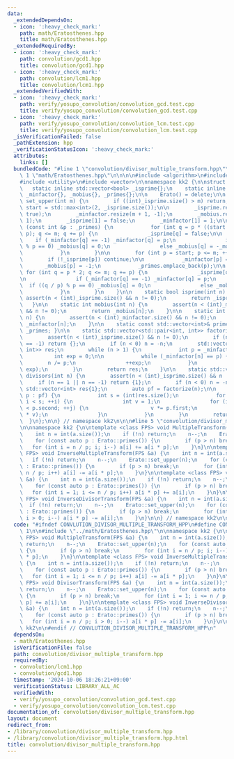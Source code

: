 ```yaml
---
data:
  _extendedDependsOn:
  - icon: ':heavy_check_mark:'
    path: math/Eratosthenes.hpp
    title: math/Eratosthenes.hpp
  _extendedRequiredBy:
  - icon: ':heavy_check_mark:'
    path: convolution/gcd1.hpp
    title: convolution/gcd1.hpp
  - icon: ':heavy_check_mark:'
    path: convolution/lcm1.hpp
    title: convolution/lcm1.hpp
  _extendedVerifiedWith:
  - icon: ':heavy_check_mark:'
    path: verify/yosupo_convolution/convolution_gcd.test.cpp
    title: verify/yosupo_convolution/convolution_gcd.test.cpp
  - icon: ':heavy_check_mark:'
    path: verify/yosupo_convolution/convolution_lcm.test.cpp
    title: verify/yosupo_convolution/convolution_lcm.test.cpp
  _isVerificationFailed: false
  _pathExtension: hpp
  _verificationStatusIcon: ':heavy_check_mark:'
  attributes:
    links: []
  bundledCode: "#line 1 \"convolution/divisor_multiple_transform.hpp\"\n\n\n\n#line\
    \ 1 \"math/Eratosthenes.hpp\"\n\n\n\n#include <algorithm>\n#include <cassert>\n\
    #include <utility>\n#include <vector>\n\nnamespace kk2 {\n\nstruct Erato {\n \
    \   static inline std::vector<bool> _isprime{};\n    static inline std::vector<int>\
    \ _minfactor{}, _mobius{}, _primes{};\n\n    Erato() = delete;\n\n    static void\
    \ set_upper(int m) {\n        if ((int)_isprime.size() > m) return;\n        int\
    \ start = std::max<int>(2, _isprime.size());\n\n        _isprime.resize(m + 1,\
    \ true);\n        _minfactor.resize(m + 1, -1);\n        _mobius.resize(m + 1,\
    \ 1);\n        _isprime[1] = false;\n        _minfactor[1] = 1;\n\n        for\
    \ (const int &p : _primes) {\n            for (int q = p * ((start + p - 1) /\
    \ p); q <= m; q += p) {\n                _isprime[q] = false;\n\n            \
    \    if (_minfactor[q] == -1) _minfactor[q] = p;\n                if ((q / p)\
    \ % p == 0) _mobius[q] = 0;\n                else _mobius[q] = -_mobius[q];\n\
    \            }\n        }\n\n        for (int p = start; p <= m; ++p) {\n    \
    \        if (!_isprime[p]) continue;\n\n            _minfactor[p] = p;\n     \
    \       _mobius[p] = -1;\n            _primes.emplace_back(p);\n\n           \
    \ for (int q = p * 2; q <= m; q += p) {\n                _isprime[q] = false;\n\
    \n                if (_minfactor[q] == -1) _minfactor[q] = p;\n              \
    \  if ((q / p) % p == 0) _mobius[q] = 0;\n                else _mobius[q] = -_mobius[q];\n\
    \            }\n        }\n    }\n\n    static bool isprime(int n) {\n       \
    \ assert(n < (int)_isprime.size() && n != 0);\n        return _isprime[n];\n \
    \   }\n\n    static int mobius(int n) {\n        assert(n < (int)_mobius.size()\
    \ && n != 0);\n        return _mobius[n];\n    }\n\n    static int minfactor(int\
    \ n) {\n        assert(n < (int)_minfactor.size() && n != 0);\n        return\
    \ _minfactor[n];\n    }\n\n    static const std::vector<int>& primes() { return\
    \ _primes; }\n\n    static std::vector<std::pair<int, int>> factorize(int n) {\n\
    \        assert(n < (int)_isprime.size() && n != 0);\n        if (n == 1 || n\
    \ == -1) return {};\n        if (n < 0) n = -n;\n        std::vector<std::pair<int,\
    \ int>> res;\n        while (n > 1) {\n            int p = _minfactor[n];\n  \
    \          int exp = 0;\n\n            while (_minfactor[n] == p) {\n        \
    \        n /= p;\n                ++exp;\n            }\n            res.emplace_back(p,\
    \ exp);\n        }\n        return res;\n    }\n\n    static std::vector<int>\
    \ divisors(int n) {\n        assert(n < (int)_isprime.size() && n != 0);\n   \
    \     if (n == 1 || n == -1) return {1};\n        if (n < 0) n = -n;\n       \
    \ std::vector<int> res{1};\n        auto pf = factorize(n);\n\n        for (auto\
    \ p : pf) {\n            int s = (int)res.size();\n            for (int i = 0;\
    \ i < s; ++i) {\n                int v = 1;\n                for (int j = 0; j\
    \ < p.second; ++j) {\n                    v *= p.first;\n                    res.push_back(res[i]\
    \ * v);\n                }\n            }\n        }\n        return res;\n  \
    \  }\n};\n\n} // namespace kk2\n\n\n#line 5 \"convolution/divisor_multiple_transform.hpp\"\
    \n\nnamespace kk2 {\n\ntemplate <class FPS> void MultipleTransform(FPS &a) {\n\
    \    int n = int(a.size());\n    if (!n) return;\n    n--;\n    Erato::set_upper(n);\n\
    \    for (const auto p : Erato::primes()) {\n        if (p > n) break;\n     \
    \   for (int i = n / p; i; i--) a[i] += a[i * p];\n    }\n}\n\ntemplate <class\
    \ FPS> void InverseMultipleTransform(FPS &a) {\n    int n = int(a.size());\n \
    \   if (!n) return;\n    n--;\n    Erato::set_upper(n);\n    for (const auto p\
    \ : Erato::primes()) {\n        if (p > n) break;\n        for (int i = 1; i <=\
    \ n / p; i++) a[i] -= a[i * p];\n    }\n}\n\ntemplate <class FPS> void DivisorTransform(FPS\
    \ &a) {\n    int n = int(a.size());\n    if (!n) return;\n    n--;\n    Erato::set_upper(n);\n\
    \    for (const auto p : Erato::primes()) {\n        if (p > n) break;\n     \
    \   for (int i = 1; i <= n / p; i++) a[i * p] += a[i];\n    }\n}\n\ntemplate <class\
    \ FPS> void InverseDivisorTransform(FPS &a) {\n    int n = int(a.size());\n  \
    \  if (!n) return;\n    n--;\n    Erato::set_upper(n);\n    for (const auto p\
    \ : Erato::primes()) {\n        if (p > n) break;\n        for (int i = n / p;\
    \ i > 0; i--) a[i * p] -= a[i];\n    }\n}\n\n} // namespace kk2\n\n\n"
  code: "#ifndef CONVLUTION_DIVISOR_MULTIPLE_TRANSFORM_HPP\n#define CONVLUTION_DIVISOR_MULTIPLE_TRANSFORM_HPP\
    \ 1\n\n#include \"../math/Eratosthenes.hpp\"\n\nnamespace kk2 {\n\ntemplate <class\
    \ FPS> void MultipleTransform(FPS &a) {\n    int n = int(a.size());\n    if (!n)\
    \ return;\n    n--;\n    Erato::set_upper(n);\n    for (const auto p : Erato::primes())\
    \ {\n        if (p > n) break;\n        for (int i = n / p; i; i--) a[i] += a[i\
    \ * p];\n    }\n}\n\ntemplate <class FPS> void InverseMultipleTransform(FPS &a)\
    \ {\n    int n = int(a.size());\n    if (!n) return;\n    n--;\n    Erato::set_upper(n);\n\
    \    for (const auto p : Erato::primes()) {\n        if (p > n) break;\n     \
    \   for (int i = 1; i <= n / p; i++) a[i] -= a[i * p];\n    }\n}\n\ntemplate <class\
    \ FPS> void DivisorTransform(FPS &a) {\n    int n = int(a.size());\n    if (!n)\
    \ return;\n    n--;\n    Erato::set_upper(n);\n    for (const auto p : Erato::primes())\
    \ {\n        if (p > n) break;\n        for (int i = 1; i <= n / p; i++) a[i *\
    \ p] += a[i];\n    }\n}\n\ntemplate <class FPS> void InverseDivisorTransform(FPS\
    \ &a) {\n    int n = int(a.size());\n    if (!n) return;\n    n--;\n    Erato::set_upper(n);\n\
    \    for (const auto p : Erato::primes()) {\n        if (p > n) break;\n     \
    \   for (int i = n / p; i > 0; i--) a[i * p] -= a[i];\n    }\n}\n\n} // namespace\
    \ kk2\n\n#endif // CONVLUTION_DIVISOR_MULTIPLE_TRANSFORM_HPP\n"
  dependsOn:
  - math/Eratosthenes.hpp
  isVerificationFile: false
  path: convolution/divisor_multiple_transform.hpp
  requiredBy:
  - convolution/lcm1.hpp
  - convolution/gcd1.hpp
  timestamp: '2024-10-06 18:26:21+09:00'
  verificationStatus: LIBRARY_ALL_AC
  verifiedWith:
  - verify/yosupo_convolution/convolution_gcd.test.cpp
  - verify/yosupo_convolution/convolution_lcm.test.cpp
documentation_of: convolution/divisor_multiple_transform.hpp
layout: document
redirect_from:
- /library/convolution/divisor_multiple_transform.hpp
- /library/convolution/divisor_multiple_transform.hpp.html
title: convolution/divisor_multiple_transform.hpp
---
```

